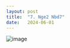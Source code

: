 ```yaml
---
layout: post
title:  "7. Nge2 Nbd7"
date:   2024-06-01
---
```


![image]({{site.url}}/assets/meetup_photos/2024-06-01.jpg)

